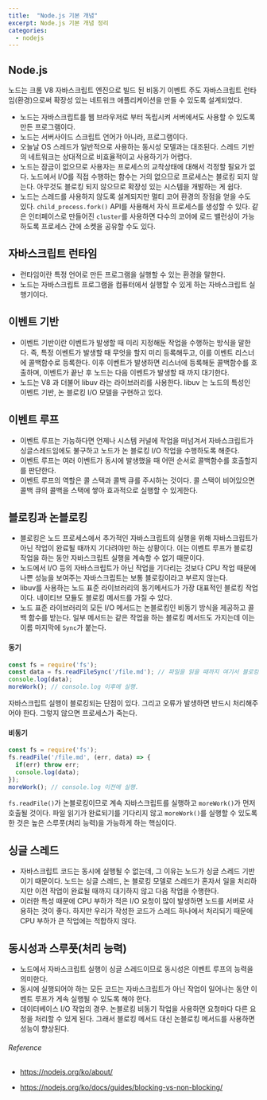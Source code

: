 ```yaml
---
title:  "Node.js 기본 개념"
excerpt: Node.js 기본 개념 정리
categories:
  - nodejs
---
```


## Node.js
노드는 크롬 V8 자바스크립트 엔진으로 빌드 된 비동기 이벤트 주도 자바스크립트 런타임(환경)으로써 확장성 있는 네트워크 애플리케이션을 만들 수 있도록 설계되었다.

- 노드는 자바스크립트를 웹 브라우저로 부터 독립시켜 서버에서도 사용할 수 있도록 만든 프로그램이다.
- 노드는 서버사이드 스크립트 언어가 아니라, 프로그램이다.
- 오늘날 OS 스레드가 일반적으로 사용하는 동시성 모델과는 대조된다. 스레드 기반의 네트워크는 상대적으로 비효율적이고 사용하기가 어렵다.
- 노드는 잠금이 없으므로 사용자는 프로세스의 교착상태에 대해서 걱정할 필요가 없다. 노드에서 I/O를 직접 수행하는 함수는 거의 없으므로 프로세스는 블로킹 되지 않는다. 아무것도 블로킹 되지 않으므로 확장성 있는 시스템을 개발하는 게 쉽다.
- 노드는 스레드를 사용하지 않도록 설계되지만 멀티 코어 환경의 장점을 얻을 수도 있다. `child_process.fork()` API를 사용해서 자식 프로세스를 생성할 수 있다. 같은 인터페이스로 만들어진 `cluster`를 사용하면 다수의 코어에 로드 밸런싱이 가능하도록 프로세스 간에 소켓을 공유할 수도 있다.

## 자바스크립트 런타임
- 런타임이란 특정 언어로 만든 프로그램을 실행할 수 있는 환경을 말한다.
- 노드는 자바스크립트 프로그램을 컴퓨터에서 실행할 수 있게 하는 자바스크립트 실행기이다.

## 이벤트 기반
- 이벤트 기반이란 이벤트가 발생할 때 미리 지정해둔 작업을 수행하는 방식을 말한다. 즉, 특정 이벤트가 발생할 때 무엇을 할지 미리 등록해두고, 이를 이벤트 리스너에 콜백함수로 등록한다. 이후 이벤트가 발생하면 리스너에 등록해둔 콜백함수를 호출하며, 이벤트가 끝난 후 노드는 다음 이벤트가 발생할 때 까지 대기한다.
- 노드는 V8 과 더불어 libuv 라는 라이브러리를 사용한다. libuv 는 노드의 특성인 이벤트 기반, 논 블로킹 I/O 모델을 구현하고 있다.

## 이벤트 루프
- 이벤트 루프는 가능하다면 언제나 시스템 커널에 작업을 떠넘겨서 자바스크립트가 싱글스레드임에도 불구하고 노드가 논 블로킹 I/O 작업을 수행하도록 해준다.
- 이벤트 루프는 여러 이벤트가 동시에 발생했을 때 어떤 순서로 콜백함수를 호출할지를 판단한다.
- 이벤트 루프의 역할은 콜 스택과 콜백 큐를 주시하는 것이다. 콜 스택이 비어있으면 콜백 큐의 콜백을 스택에 쌓아 효과적으로 실행할 수 있게한다.

## 블로킹과 논블로킹
- 블로킹은 노드 프로세스에서 추가적인 자바스크립트의 실행을 위해 자바스크립트가 아닌 작업이 완료될 때까지 기다려야만 하는 상황이다. 이는 이벤트 루프가 블로킹 작업을 하는 동안 자바스크립트 실행을 계속할 수 없기 때문이다. 
- 노드에서 I/O 등의 자바스크립트가 아닌 작업을 기다리는 것보다 CPU 작업 때문에 나쁜 성능을 보여주는 자바스크립트는 보통 블로킹이라고 부르지 않는다.
- libuv를 사용하는 노드 표준 라이브러리의 동기메서드가 가장 대표적인 블로킹 작업이다. 네이티브 모듈도 블로킹 메서드를 가질 수 있다.
- 노드 표준 라이브러리의 모든 I/O 메서드는 논블로킹인 비동기 방식을 제공하고 콜백 함수를 받는다. 일부 메서드는 같은 작업을 하는 블로킹 메서드도 가지는데 이는 이름 마지막에 `Sync`가 붙는다.

#### 동기
  
```js
const fs = require('fs');
const data = fs.readFileSync('/file.md'); // 파일을 읽을 때까지 여기서 블로킹.
console.log(data);
moreWork(); // console.log 이후에 실행.
```  

자바스크립트 실행이 블로킹되는 단점이 있다. 그리고 오류가 발생하면 반드시 처리해주어야 한다. 그렇지 않으면 프로세스가 죽는다.

#### 비동기
  
```js
const fs = require('fs');
fs.readFile('/file.md', (err, data) => {
  if(err) throw err;
  console.log(data);
});
moreWork(); // console.log 이전에 실행.
```  

`fs.readFile()`가 논블로킹이므로 계속 자바스크립트를 실행하고 `moreWork()`가 먼저 호출될 것이다. 파일 읽기가 완료되기를 기다리지 않고 `moreWork()`를 실행할 수 있도록 한 것은 높은 스루풋(처리 능력)을 가능하게 하는 핵심이다.

## 싱글 스레드
- 자바스크립트 코드는 동시에 실행될 수 없는데, 그 이유는 노드가 싱글 스레드 기반이기 때문이다. 노드는 싱글 스레드, 논 블로킹 모델로 스레드가 혼자서 일을 처리하지만 이전 작업이 완료될 때까지 대기하지 않고 다음 작업을 수행한다.
- 이러한 특성 때문에 CPU 부하가 적은 I/O 요청이 많이 발생하면 노드를 서버로 사용하는 것이 좋다. 하지만 우리가 작성한 코드가 스레드 하나에서 처리되기 때문에 CPU 부하가 큰 작업에는 적합하지 않다.

## 동시성과 스루풋(처리 능력)
- 노드에서 자바스크립트 실행이 싱글 스레드이므로 동시성은 이벤트 루프의 능력을 의미한다.
- 동시에 실행되어야 하는 모든 코드는 자바스크립트가 아닌 작업이 일어나는 동안 이벤트 루프가 게속 실행될 수 있도록 해야 한다.
- 데이터베이스 I/O 작업의 경우. 논블로킹 비동기 작업을 사용하면 요청마다 다른 요청을 처리할 수 있게 된다. 그래서 블로킹 메서드 대신 논블로킹 메서드를 사용하면 성능이 향상된다.

###### Reference

- https://nodejs.org/ko/about/

- https://nodejs.org/ko/docs/guides/blocking-vs-non-blocking/